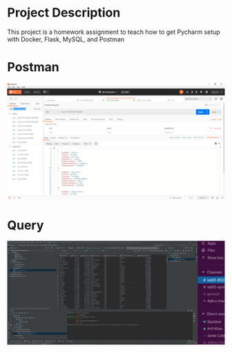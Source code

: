 # Project Description
This project is a homework assignment to teach how to get Pycharm setup with Docker, Flask, MySQL, and Postman

# Postman
![Postman](/screenshots/postman.png)

# Query
![Query](/screenshots/query.png)
